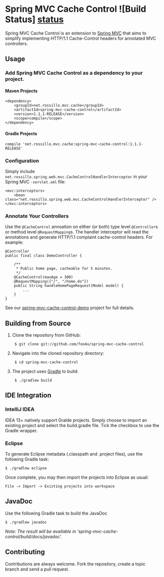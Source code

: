 # Spring MVC Cache Control ![Build Status] [status]

Spring MVC Cache Control is an extension to [Spring MVC][spring_mvc] that aims to simplify implementing HTTP/1.1 Cache-Control headers for annotated MVC controllers.

## Usage

### Add Spring MVC Cache Control as a dependency to your project.

#### Maven Projects

``` 
<dependency>
    <groupId>net.rossillo.mvc.cache</groupId>
    <artifactId>spring-mvc-cache-control</artifactId>
    <version>1.1.1-RELEASE</version>
    <scope>compile</scope>
</dependency>
```

#### Gradle Projects

```
compile 'net.rossillo.mvc.cache:spring-mvc-cache-control:1.1.1-RELEASE'
```

### Configuration

Simply include `net.rossillo.spring.web.mvc.CacheControlHandlerInterceptor` in your Spring MVC `-servlet.xml` file:

```
<mvc:interceptors>
    <bean class="net.rossillo.spring.web.mvc.CacheControlHandlerInterceptor" />
</mvc:interceptors>
```

### Annotate Your Controllers

Use the `@CacheControl` annoation on either (or both) type level `@Controller`s or method level `@RequestMapping`s. The handler interceptor will read the annotations and generate HTTP/1.1 complaint cache-control headers. For example:

```
@Controller
public final class DemoController {

	/**
	 * Public home page, cacheable for 5 minutes.
	 */
	@CacheControl(maxAge = 300)
	@RequestMapping({"/", "/home.do"})
	public String handleHomePageRequest(Model model) {
		...
	}
}
```

See our [spring-mvc-cache-control-demo][demo] project for full details.


## Building from Source

1. Clone the repository from GitHub:

		$ git clone git://github.com/foo4u/spring-mvc-cache-control

2. Navigate into the cloned repository directory:

		$ cd spring-mvc-cache-control

3. The project uses [Gradle][gradle] to build:

		$ ./gradlew build

## IDE Integration

### IntelliJ IDEA

IDEA 13+ natively support Gralde projects. Simply choose to import an existing project and select
the build.gradle file. Tick the checkbox to use the Gradle wrapper.

### Eclipse

To generate Eclipse metadata (.classpath and .project files), use the following Gradle task:

	$ ./gradlew eclipse

Once complete, you may then import the projects into Eclipse as usual:

	File -> Import -> Existing projects into workspace

## JavaDoc

Use the following Gradle task to build the JavaDoc

	$ ./gradlew javadoc
	
_Note: The result will be available in 'spring-mvc-cache-control/build/docs/javadoc'._
	
## Contributing

Contributions are always welcome. Fork the repository, create a topic branch and send a pull request.


[spring_mvc]: http://static.springsource.org/spring/docs/current/spring-framework-reference/html/mvc.html
[gradle]: http://gradle.org/
[demo]: https://github.com/foo4u/spring-mvc-cache-control/blob/master/spring-mvc-cache-control-demo/src/main/java/net/rossillo/spring/web/mvc/demo/DemoController.java
[status]: https://circleci.com/gh/foo4u/spring-mvc-cache-control.png?circle-token=2671c269c8ab085fb58617d58167ffe45bc70aac
